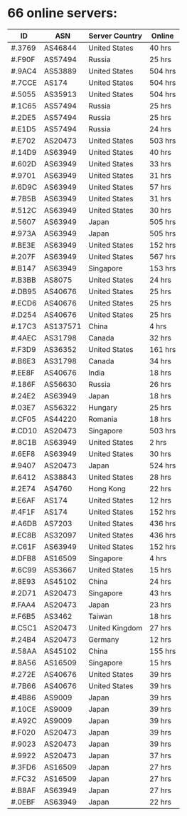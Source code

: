 # 66 online servers:

| ID | ASN | Server Country | Online |
| ------ | ------ | ------ | ------ |
| #.3769 | AS46844 | United States | 40 hrs |
| #.F90F | AS57494 | Russia | 25 hrs |
| #.9AC4 | AS53889 | United States | 504 hrs |
| #.7CCE | AS174 | United States | 504 hrs |
| #.5055 | AS35913 | United States | 504 hrs |
| #.1C65 | AS57494 | Russia | 25 hrs |
| #.2DE5 | AS57494 | Russia | 25 hrs |
| #.E1D5 | AS57494 | Russia | 24 hrs |
| #.E702 | AS20473 | United States | 503 hrs |
| #.14D9 | AS63949 | United States | 40 hrs |
| #.602D | AS63949 | United States | 33 hrs |
| #.9701 | AS63949 | United States | 31 hrs |
| #.6D9C | AS63949 | United States | 57 hrs |
| #.7B5B | AS63949 | United States | 31 hrs |
| #.512C | AS63949 | United States | 30 hrs |
| #.5607 | AS63949 | Japan | 505 hrs |
| #.973A | AS63949 | Japan | 505 hrs |
| #.BE3E | AS63949 | United States | 152 hrs |
| #.207F | AS63949 | United States | 567 hrs |
| #.B147 | AS63949 | Singapore | 153 hrs |
| #.B3BB | AS8075 | United States | 24 hrs |
| #.DB95 | AS40676 | United States | 25 hrs |
| #.ECD6 | AS40676 | United States | 25 hrs |
| #.D254 | AS40676 | United States | 25 hrs |
| #.17C3 | AS137571 | China | 4 hrs |
| #.4AEC | AS31798 | Canada | 32 hrs |
| #.F3D9 | AS36352 | United States | 161 hrs |
| #.B6E3 | AS31798 | Canada | 34 hrs |
| #.EE8F | AS40676 | India | 18 hrs |
| #.186F | AS56630 | Russia | 26 hrs |
| #.24E2 | AS63949 | Japan | 18 hrs |
| #.03E7 | AS56322 | Hungary | 25 hrs |
| #.CF05 | AS44220 | Romania | 18 hrs |
| #.CD10 | AS20473 | Singapore | 503 hrs |
| #.8C1B | AS63949 | United States | 2 hrs |
| #.6EF8 | AS63949 | United States | 30 hrs |
| #.9407 | AS20473 | Japan | 524 hrs |
| #.6412 | AS38843 | United States | 28 hrs |
| #.2E74 | AS4760 | Hong Kong | 22 hrs |
| #.E6AF | AS174 | United States | 12 hrs |
| #.4F1F | AS174 | United States | 152 hrs |
| #.A6DB | AS7203 | United States | 436 hrs |
| #.EC8B | AS32097 | United States | 436 hrs |
| #.C61F | AS63949 | United States | 152 hrs |
| #.DFB8 | AS16509 | Singapore | 4 hrs |
| #.6C99 | AS53667 | United States | 15 hrs |
| #.8E93 | AS45102 | China | 24 hrs |
| #.2D71 | AS20473 | Singapore | 43 hrs |
| #.FAA4 | AS20473 | Japan | 23 hrs |
| #.F6B5 | AS3462 | Taiwan | 18 hrs |
| #.C5C1 | AS20473 | United Kingdom | 27 hrs |
| #.24B4 | AS20473 | Germany | 12 hrs |
| #.58AA | AS45102 | China | 155 hrs |
| #.8A56 | AS16509 | Singapore | 15 hrs |
| #.272E | AS40676 | United States | 39 hrs |
| #.7B66 | AS40676 | United States | 39 hrs |
| #.4B86 | AS9009 | Japan | 39 hrs |
| #.10CE | AS9009 | Japan | 39 hrs |
| #.A92C | AS9009 | Japan | 39 hrs |
| #.F020 | AS20473 | Japan | 39 hrs |
| #.9023 | AS20473 | Japan | 39 hrs |
| #.9922 | AS20473 | Japan | 37 hrs |
| #.3FD6 | AS16509 | Japan | 27 hrs |
| #.FC32 | AS16509 | Japan | 27 hrs |
| #.B8AF | AS63949 | Japan | 27 hrs |
| #.0EBF | AS63949 | Japan | 22 hrs |

